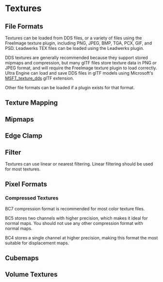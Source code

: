# Textures

## File Formats

Textures can be loaded from DDS files, or a variety of files using the FreeImage texture plugin, including PNG, JPEG, BMP, TGA, PCX, GIF, and PSD. Leadwerks TEX files can be loaded using the Leadwerks plugin.

DDS textures are generally recommended because they support stored mipmaps and compression, but many glTF files store texture data in PNG or JPEG format, and will require the FreeImage texture plugin to load correctly. Ultra Engine can load and save DDS files in glTF models using Microsoft's [MSFT_texture_dds](https://github.com/KhronosGroup/glTF/tree/main/extensions/2.0/Vendor/MSFT_texture_dds) glTF extension.

Other file formats can be loaded if a plugin exists for that format.

## Texture Mapping



## Mipmaps

## Edge Clamp



## Filter

Textures can use linear or nearest filtering. Linear filtering should be used for most textures.

## Pixel Formats


### Compressed Textures

BC7 compression format is recommended for most color texture files.

BC5 stores two channels with higher precision, which makes it ideal for normal maps. You should not use any other compression format with normal maps.

BC4 stores a single channel at higher precision, making this format the most suitable for displacement maps.

## Cubemaps


## Volume Textures

